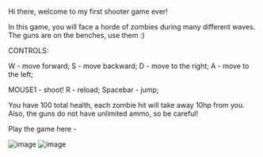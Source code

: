 Hi there, welcome to my first shooter game ever!

In this game, you will face a horde of zombies during many different waves. The guns are on the benches, use them :)

CONTROLS:

W - move forward;
S - move backward;
D - move to the right;
A - move to the left;

MOUSE1 - shoot!
R - reload;
Spacebar - jump;

You have 100 total health, each zombie hit will take away 10hp from you. Also, the guns do not have unlimited ammo, so be careful!

Play the game here - 


![image](https://github.com/Arke011/Real-Tournament/assets/146362737/53a70612-06d2-40f5-81e0-eb5922d964c8)
![image](https://github.com/Arke011/Real-Tournament/assets/146362737/ff55c002-0818-45f9-89bc-217e4c04b76e)

